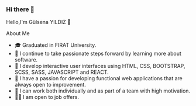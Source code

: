 ### Hi there 👋
Hello,I'm  Gülsena YILDIZ 👋

About Me

- 🎓 Graduated in FIRAT University.
- 💭 I continue to take passionate steps forward by learning more about software.
- 💼 I develop interactive user interfaces using HTML, CSS, BOOTSTRAP, SCSS, SASS, JAVASCRIPT and REACT.
- 💫 I have a passion for developing functional web applications that are always open to improvement.
- 💫 I can work both individually and as part of a team with high motivation.
- 🤝🏻 I am open to job offers.
